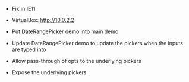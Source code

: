 
- Fix in IE11

- VirtualBox: http://10.0.2.2

- Put DateRangePicker demo into main demo
- Update DateRangePicker demo to update the pickers when the inputs are typed into
- Allow pass-through of opts to the underlying pickers
- Expose the underlying pickers
